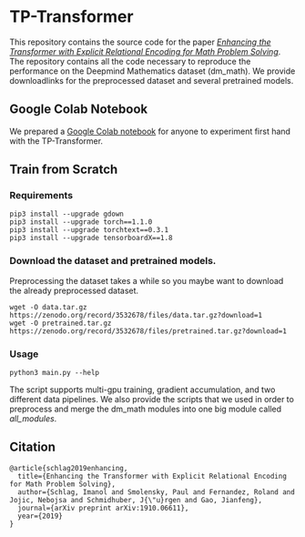 # TP-Transformer
This repository contains the source code for the paper [*Enhancing the Transformer with Explicit Relational Encoding for Math Problem Solving*](https://arxiv.org/abs/1910.06611). The repository contains all the code necessary to reproduce the performance on the Deepmind Mathematics dataset (dm_math). We provide downloadlinks for the preprocessed dataset and several pretrained models. 

## Google Colab Notebook
We prepared a [Google Colab notebook](https://colab.research.google.com/drive/1Zi9FOwcO_i-4FDQQGgMMfcZxZISpJNMT) for anyone to experiment first hand with the TP-Transformer.

## Train from Scratch
### Requirements
```
pip3 install --upgrade gdown
pip3 install --upgrade torch==1.1.0
pip3 install --upgrade torchtext==0.3.1
pip3 install --upgrade tensorboardX==1.8
```

### Download the dataset and pretrained models.
Preprocessing the dataset takes a while so you maybe want to download the already preprocessed dataset. 
```
wget -O data.tar.gz https://zenodo.org/record/3532678/files/data.tar.gz?download=1
wget -O pretrained.tar.gz https://zenodo.org/record/3532678/files/pretrained.tar.gz?download=1
```

### Usage
```
python3 main.py --help
```
The script supports multi-gpu training, gradient accumulation, and two different data pipelines. We also provide the scripts that we used in order to preprocess and merge the dm_math modules into one big module called *all_modules*.

## Citation
```
@article{schlag2019enhancing,
  title={Enhancing the Transformer with Explicit Relational Encoding for Math Problem Solving},
  author={Schlag, Imanol and Smolensky, Paul and Fernandez, Roland and Jojic, Nebojsa and Schmidhuber, J{\"u}rgen and Gao, Jianfeng},
  journal={arXiv preprint arXiv:1910.06611},
  year={2019}
}
```
